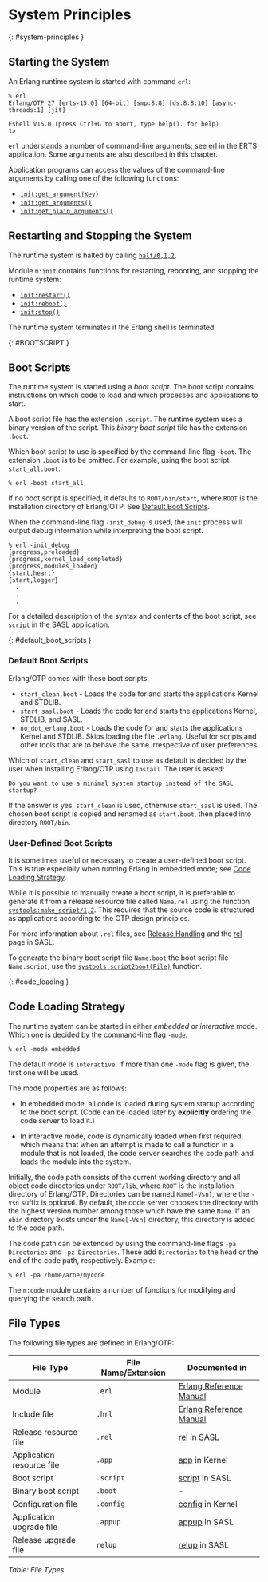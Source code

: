 <!--
%CopyrightBegin%

Copyright Ericsson AB 2023-2025. All Rights Reserved.

Licensed under the Apache License, Version 2.0 (the "License");
you may not use this file except in compliance with the License.
You may obtain a copy of the License at

    http://www.apache.org/licenses/LICENSE-2.0

Unless required by applicable law or agreed to in writing, software
distributed under the License is distributed on an "AS IS" BASIS,
WITHOUT WARRANTIES OR CONDITIONS OF ANY KIND, either express or implied.
See the License for the specific language governing permissions and
limitations under the License.

%CopyrightEnd%
-->
# System Principles

[](){: #system-principles }

## Starting the System

An Erlang runtime system is started with command `erl`:

```text
% erl
Erlang/OTP 27 [erts-15.0] [64-bit] [smp:8:8] [ds:8:8:10] [async-threads:1] [jit]

Eshell V15.0 (press Ctrl+G to abort, type help(). for help)
1>
```

`erl` understands a number of command-line arguments; see
[erl](`e:erts:erl_cmd.md`) in the ERTS application. Some arguments are
also described in this chapter.

Application programs can access the values of the command-line arguments by
calling one of the following functions:

* [`init:get_argument(Key)`](https://www.erlang.org/doc/man/init#get_argument-1)
* [`init:get_arguments()`](https://www.erlang.org/doc/man/init#get_arguments-0)
* [`init:get_plain_arguments()`](https://www.erlang.org/doc/man/init#get_plain_arguments-0)

## Restarting and Stopping the System

The runtime system is halted by calling
[`halt/0,1,2`](https://www.erlang.org/doc/man/erlang#halt-2).

Module `m:init` contains functions for restarting, rebooting, and stopping the
runtime system:

* [`init:restart()`](https://www.erlang.org/doc/man/init#restart-0)
* [`init:reboot()`](https://www.erlang.org/doc/man/init#reboot-0)
* [`init:stop()`](https://www.erlang.org/doc/man/init#stop-0)

The runtime system terminates if the Erlang shell is terminated.

[](){: #BOOTSCRIPT }

## Boot Scripts

The runtime system is started using a _boot script_. The boot script contains
instructions on which code to load and which processes and applications to
start.

A boot script file has the extension `.script`. The runtime system uses a binary
version of the script. This _binary boot script_ file has the extension `.boot`.

Which boot script to use is specified by the command-line flag `-boot`. The
extension `.boot` is to be omitted. For example, using the boot script
`start_all.boot`:

```text
% erl -boot start_all
```

If no boot script is specified, it defaults to `ROOT/bin/start`, where
`ROOT` is the installation directory of Erlang/OTP. See [Default Boot
Scripts](system_principles.md#default_boot_scripts).

When the command-line flag `-init_debug` is used, the `init` process will
output debug information while interpreting the boot script.

```text
% erl -init_debug
{progress,preloaded}
{progress,kernel_load_completed}
{progress,modules_loaded}
{start,heart}
{start,logger}
  .
  .
  .
```

For a detailed description of the syntax and contents of the boot script, see
[`script`](https://www.erlang.org/doc/man/script) in the SASL application.

[](){: #default_boot_scripts }

### Default Boot Scripts

Erlang/OTP comes with these boot scripts:

- `start_clean.boot` \- Loads the code for and starts the applications Kernel
  and STDLIB.
- `start_sasl.boot` \- Loads the code for and starts the applications Kernel,
  STDLIB, and SASL.
- `no_dot_erlang.boot` \- Loads the code for and starts the applications Kernel
  and STDLIB. Skips loading the file `.erlang`. Useful for scripts and other
  tools that are to behave the same irrespective of user preferences.

Which of `start_clean` and `start_sasl` to use as default is decided by the user
when installing Erlang/OTP using `Install`. The user is asked:

```text
Do you want to use a minimal system startup instead of the SASL startup?
```

If the answer is yes, `start_clean` is used, otherwise `start_sasl` is
used. The chosen boot script is copied and renamed as `start.boot`,
then placed into directory `ROOT/bin`.

### User-Defined Boot Scripts

It is sometimes useful or necessary to create a user-defined boot script. This
is true especially when running Erlang in embedded mode; see
[Code Loading Strategy](system_principles.md#code_loading).

While it is possible to manually create a boot script, it is
preferable to generate it from a release resource file called
`Name.rel` using the function
[`systools:make_script/1,2`](https://www.erlang.org/doc/man/systools#make_script-2).
This requires that the source code is structured as applications
according to the OTP design principles.

For more information about `.rel` files, see
[Release Handling](`e:system:release_handling.md`) and the
[rel](`e:sasl:rel.md`) page in SASL.

To generate the binary boot script file `Name.boot` the boot script file
`Name.script`, use the
[`systools:script2boot(File)`](https://www.erlang.org/doc/man/systools#script2boot-1)
function.

[](){: #code_loading }

## Code Loading Strategy

The runtime system can be started in either _embedded_ or _interactive_ mode.
Which one is decided by the command-line flag `-mode`:

```text
% erl -mode embedded
```

The default mode is `interactive`. If more than one `-mode` flag is given,
the first one will be used.

The mode properties are as follows:

- In embedded mode, all code is loaded during system startup according
  to the boot script. (Code can be loaded later by **explicitly**
  ordering the code server to load it.)

- In interactive mode, code is dynamically loaded when first required,
  which means that when an attempt is made to call a function in a
  module that is not loaded, the code server searches the code path
  and loads the module into the system.

Initially, the code path consists of the current working directory and
all object code directories under `ROOT/lib`, where `ROOT` is the
installation directory of Erlang/OTP. Directories can be named
`Name[-Vsn]`, where the `-Vsn` suffix is optional. By default, the
code server chooses the directory with the highest version number
among those which have the same `Name`. If an `ebin` directory exists
under the `Name[-Vsn]` directory, this directory is added to the code
path.

The code path can be extended by using the command-line flags `-pa Directories`
and `-pz Directories`. These add `Directories` to the head or the end of the
code path, respectively. Example:

```text
% erl -pa /home/arne/mycode
```

The `m:code` module contains a number of functions for modifying and
querying the search path.

## File Types

The following file types are defined in Erlang/OTP:

| File Type                 | File Name/Extension | Documented in                                    |
| ------------------------- | ------------------- | ------------------------------------------------ |
| Module                    | `.erl`              | [Erlang Reference Manual](`e:system:modules.md`) |
| Include file              | `.hrl`              | [Erlang Reference Manual](`e:system:modules.md`) |
| Release resource file     | `.rel`              | [rel](`e:sasl:rel.md`) in SASL                   |
| Application resource file | `.app`              | [app](`e:kernel:app.md`) in Kernel               |
| Boot script               | `.script`           | [script](`e:sasl:script.md`) in SASL             |
| Binary boot script        | `.boot`             | -                                                |
| Configuration file        | `.config`           | [config](`e:kernel:config.md`) in Kernel         |
| Application upgrade file  | `.appup`            | [appup](`e:sasl:appup.md`) in SASL               |
| Release upgrade file      | `relup`             | [relup](`e:sasl:relup.md`) in SASL               |

_Table: File Types_
